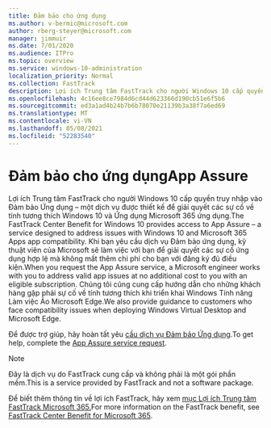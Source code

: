 ```yaml
---
title: Đảm bảo cho ứng dụng
ms.author: v-bermic@microsoft.com
author: rberg-steyer@microsoft.com
manager: jimmuir
ms.date: 7/01/2020
ms.audience: ITPro
ms.topic: overview
ms.service: windows-10-administration
localization_priority: Normal
ms.collection: FastTrack
description: Lợi ích Trung tâm FastTrack cho người Windows 10 cấp quyền truy nhập vào Đảm bảo Ứng dụng – một dịch vụ được thiết kế để giải quyết các sự cố về tính tương thích Windows 10 và Ứng dụng Microsoft 365 ứng dụng.
ms.openlocfilehash: 4c16ee8ce7984d6cd44d623366d190cb51e6f5b6
ms.sourcegitcommit: ed3a1ad4b24b7b6b78070e21139b3a38f7a6ed69
ms.translationtype: MT
ms.contentlocale: vi-VN
ms.lasthandoff: 05/08/2021
ms.locfileid: "52283540"
---
```

# <a name="app-assure"></a><span data-ttu-id="f4d8b-103">Đảm bảo cho ứng dụng</span><span class="sxs-lookup"><span data-stu-id="f4d8b-103">App Assure</span></span>

<span data-ttu-id="f4d8b-104">Lợi ích Trung tâm FastTrack cho người Windows 10 cấp quyền truy nhập vào Đảm bảo Ứng dụng – một dịch vụ được thiết kế để giải quyết các sự cố về tính tương thích Windows 10 và Ứng dụng Microsoft 365 ứng dụng.</span><span class="sxs-lookup"><span data-stu-id="f4d8b-104">The FastTrack Center Benefit for Windows 10 provides access to App Assure – a service designed to address issues with Windows 10 and Microsoft 365 Apps app compatibility.</span></span> <span data-ttu-id="f4d8b-105">Khi bạn yêu cầu dịch vụ Đảm bảo ứng dụng, kỹ thuật viên của Microsoft sẽ làm việc với bạn để giải quyết các sự cố ứng dụng hợp lệ mà không mất thêm chi phí cho bạn với đăng ký đủ điều kiện.</span><span class="sxs-lookup"><span data-stu-id="f4d8b-105">When you request the App Assure service, a Microsoft engineer works with you to address valid app issues at no additional cost to you with an eligible subscription.</span></span> <span data-ttu-id="f4d8b-106">Chúng tôi cũng cung cấp hướng dẫn cho những khách hàng gặp phải sự cố về tính tương thích khi triển khai Windows Tính năng Làm việc Ảo Microsoft Edge.</span><span class="sxs-lookup"><span data-stu-id="f4d8b-106">We also provide guidance to customers who face compatibility issues when deploying Windows Virtual Desktop and Microsoft Edge.</span></span> 

<span data-ttu-id="f4d8b-107">Để được trợ giúp, hãy hoàn tất yêu [cầu dịch vụ Đảm bảo Ứng dụng](https://go.microsoft.com/fwlink/?linkid=2022721).</span><span class="sxs-lookup"><span data-stu-id="f4d8b-107">To get help, complete the [App Assure service request](https://go.microsoft.com/fwlink/?linkid=2022721).</span></span>

  > [!NOTE]
> <span data-ttu-id="f4d8b-108">Đây là dịch vụ do FastTrack cung cấp và không phải là một gói phần mềm.</span><span class="sxs-lookup"><span data-stu-id="f4d8b-108">This is a service provided by FastTrack and not a software package.</span></span>

<span data-ttu-id="f4d8b-109">Để biết thêm thông tin về lợi ích FastTrack, hãy xem [mục Lợi ích Trung tâm FastTrack Microsoft 365.](introduction.md)</span><span class="sxs-lookup"><span data-stu-id="f4d8b-109">For more information on the FastTrack benefit, see [FastTrack Center Benefit for Microsoft 365](introduction.md).</span></span>